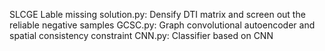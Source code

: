 SLCGE
Lable missing solution.py: Densify DTI matrix and screen out the reliable negative samples
GCSC.py: Graph convolutional autoencoder and spatial consistency constraint
CNN.py: Classifier based on CNN
                                                                                                                                                                                                                                                                                                                                                                                                                                                                                                                                                                               

